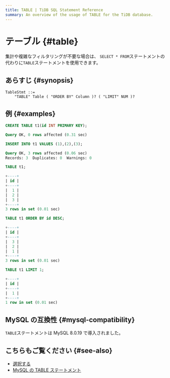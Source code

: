 ```yaml
---
title: TABLE | TiDB SQL Statement Reference
summary: An overview of the usage of TABLE for the TiDB database.
---
```


# テーブル {#table}

集計や複雑なフィルタリングが不要な場合は、 `SELECT * FROM`ステートメントの代わりに`TABLE`ステートメントを使用できます。

## あらすじ {#synopsis}

```ebnf+diagram
TableStmt ::=
    "TABLE" Table ( "ORDER BY" Column )? ( "LIMIT" NUM )?
```

## 例 {#examples}


```sql
CREATE TABLE t1(id INT PRIMARY KEY);
```

```sql
Query OK, 0 rows affected (0.31 sec)
```


```sql
INSERT INTO t1 VALUES (1),(2),(3);
```

```sql
Query OK, 3 rows affected (0.06 sec)
Records: 3  Duplicates: 0  Warnings: 0
```


```sql
TABLE t1;
```

```sql
+----+
| id |
+----+
|  1 |
|  2 |
|  3 |
+----+
3 rows in set (0.01 sec)
```


```sql
TABLE t1 ORDER BY id DESC;
```

```sql
+----+
| id |
+----+
|  3 |
|  2 |
|  1 |
+----+
3 rows in set (0.01 sec)
```


```sql
TABLE t1 LIMIT 1;
```

```sql
+----+
| id |
+----+
|  1 |
+----+
1 row in set (0.01 sec)
```

## MySQL の互換性 {#mysql-compatibility}

`TABLE`ステートメントは MySQL 8.0.19 で導入されました。

## こちらもご覧ください {#see-also}

-   [選択する](/sql-statements/sql-statement-select.md)
-   [MySQL の TABLE ステートメント](https://dev.mysql.com/doc/refman/8.0/en/table.html)
